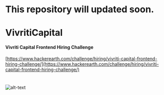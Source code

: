 # This repository will updated soon.

# VivritiCapital

#### Vivriti Capital Frontend Hiring Challenge
[https://www.hackerearth.com/challenge/hiring/vivriti-capital-frontend-hiring-challenge/](https://www.hackerearth.com/challenge/hiring/vivriti-capital-frontend-hiring-challenge/)

#
![alt-text](x.png)
